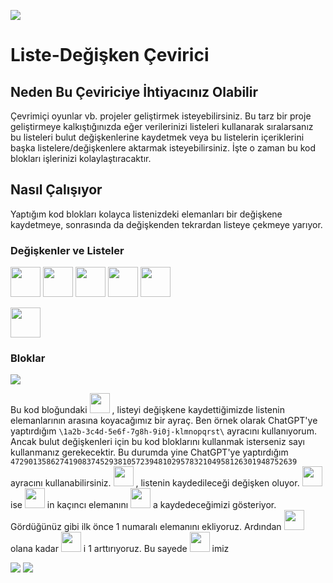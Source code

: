 [![](https://visitor-badge.laobi.icu/badge?page_id=yaso09.ScratchW&left_text=Ziyaretçi+Sayısı)](#)

# Liste-Değişken Çevirici

## Neden Bu Çeviriciye İhtiyacınız Olabilir
Çevrimiçi oyunlar vb. projeler geliştirmek isteyebilirsiniz.
Bu tarz bir proje geliştirmeye kalkıştığınızda eğer verilerinizi listeleri kullanarak sıralarsanız bu listeleri bulut değişkenlerine kaydetmek veya
bu listelerin içeriklerini başka listelere/değişkenlere aktarmak isteyebilirsiniz.
İşte o zaman bu kod blokları işlerinizi kolaylaştıracaktır.

## Nasıl Çalışıyor
Yaptığım kod blokları kolayca listenizdeki elemanları bir değişkene kaydetmeye, sonrasında da değişkenden tekrardan listeye çekmeye yarıyor.

### Değişkenler ve Listeler
<img style="height: 3rem"
src="https://raw.githubusercontent.com/yaso09/ScratchW/main/Liste-Degisken-Cevirici/Assets/index.variable.png">
<img style="height: 3rem"
src="https://raw.githubusercontent.com/yaso09/ScratchW/main/Liste-Degisken-Cevirici/Assets/letter.variable.png">
<img style="height: 3rem"
src="https://raw.githubusercontent.com/yaso09/ScratchW/main/Liste-Degisken-Cevirici/Assets/letter-2.variable.png">
<img style="height: 3rem"
src="https://raw.githubusercontent.com/yaso09/ScratchW/main/Liste-Degisken-Cevirici/Assets/split.variable.png">
<img style="height: 3rem"
src="https://raw.githubusercontent.com/yaso09/ScratchW/main/Liste-Degisken-Cevirici/Assets/variable.variable.png">

<img style="height: 3rem"
src="https://raw.githubusercontent.com/yaso09/ScratchW/main/Liste-Degisken-Cevirici/Assets/list.list.png">

### Bloklar
<img src="https://raw.githubusercontent.com/yaso09/ScratchW/main/Liste-Degisken-Cevirici/Assets/block2.png">

Bu kod bloğundaki
<img style="height: 2rem"
src="https://raw.githubusercontent.com/yaso09/ScratchW/main/Liste-Degisken-Cevirici/Assets/ayrac.variables.png">
, listeyi değişkene kaydettiğimizde listenin elemanlarının arasına koyacağımız bir ayraç.
Ben örnek olarak ChatGPT'ye yaptırdığım `\1a2b-3c4d-5e6f-7g8h-9i0j-klmnopqrst\` ayracını kullanıyorum.
Ancak bulut değişkenleri için bu kod bloklarını kullanmak isterseniz sayı kullanmanız gerekecektir.
Bu durumda yine ChatGPT'ye yaptırdığım `4729013586274190837452938105723948102957832104958126301948752639
` ayracını kullanabilirsiniz.
<img style="height: 2rem"
src="https://raw.githubusercontent.com/yaso09/ScratchW/main/Liste-Degisken-Cevirici/Assets/variable.variable.png">
, listenin kaydedileceği değişken oluyor.
<img style="height: 2rem"
src="https://raw.githubusercontent.com/yaso09/ScratchW/main/Liste-Degisken-Cevirici/Assets/index.variable.png">
ise
<img style="height: 2rem"
src="https://raw.githubusercontent.com/yaso09/ScratchW/main/Liste-Degisken-Cevirici/Assets/list.list.png">
in kaçıncı elemanını
<img style="height: 2rem"
src="https://raw.githubusercontent.com/yaso09/ScratchW/main/Liste-Degisken-Cevirici/Assets/variable.variable.png">
a kaydedeceğimizi gösteriyor. Gördüğünüz gibi ilk önce 1 numaralı elemanını ekliyoruz. Ardından
<img style="height: 2rem"
src="https://github.com/user-attachments/assets/97ff4310-4fcb-43ce-bbb9-1b61ac455725">
olana kadar
<img style="height: 2rem"
src="https://raw.githubusercontent.com/yaso09/ScratchW/main/Liste-Degisken-Cevirici/Assets/index.variable.png">
i 1 arttırıyoruz. Bu sayede
<img style="height: 2rem"
src="https://raw.githubusercontent.com/yaso09/ScratchW/main/Liste-Degisken-Cevirici/Assets/list.list.png">
imiz 


<img src="https://raw.githubusercontent.com/yaso09/ScratchW/main/Liste-Degisken-Cevirici/Assets/block1.png">


<img src="https://raw.githubusercontent.com/yaso09/ScratchW/main/Liste-Degisken-Cevirici/Assets/block3.png">

<script id="dsq-count-scr" src="//scratchw.disqus.com/count.js" async></script>


